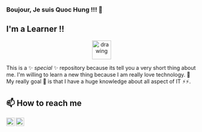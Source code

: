 ### Boujour, Je suis Quoc Hung !!! 👋

## I'm a Learner !!


<p align="center">
  <img align="center" src="https://github.githubassets.com/images/mona-loading-default.gif" alt="drawing" width="50" />
</p>

This is a ✨ _special_ ✨ repository because its tell you a very short thing about me. I'm willing to learn a new thing because I am really love technology. 🌱 My really goal 🥅 is that I have a huge knowledge about all aspect of IT ⚡⚡. 

## 📫 How to reach me 

[<img align="left" alt="codeSTACKr | LinkedIn" width="22px" src="https://cdn.jsdelivr.net/npm/simple-icons@v3/icons/linkedin.svg" />][linkedin]
[<img align="left" alt="codeSTACKr | Instagram" width="22px" src="https://cdn.jsdelivr.net/npm/simple-icons@v3/icons/facebook.svg" />][facebook]

[linkedin]: https://www.linkedin.com/in/hung-nguyen1909/
[facebook]: https://www.facebook.com/profile.php?id=100004350407026

>

